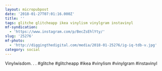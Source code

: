 ```yaml
---
layout: micropubpost
date: '2018-01-27T07:01:16.000Z'
title: ''
tags: glitche glitcheapp ikea vinylism vinylgram instavinyl
mf-syndication:
  - 'https://www.instagram.com/p/BecZsEhlYty/'
slug: '25276'
mf-photo:
  - 'http://diggingthedigital.com/media/2018-01-25276/ig-iq-tdb-v.jpg'
category: social
---
```

Vinylwisdom. .
.
#glitche #glitcheapp #ikea #vinylism #vinylgram #instavinyl
